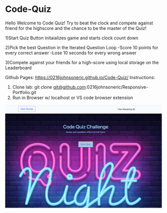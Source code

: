 # Code-Quiz

Hello Welcome to Code Quiz! Try to beat the clock and compete against friend for the highscore and the chance to be the master of the Quiz!

1)Start Quiz Button initaializes game and starts clock count down

2)Pick the best Question in the Iterated Question Loop
-Score 10 points for every correct answer
-Lose 10 seconds for every wrong answer

3)Compete against your friends for a high-score using local storage on the Leaderboard

Github Pages: https://0216johnsoneric.github.io/Code-Quiz/
Instructions:
1) Clone lab: git clone git@github.com:0216johnsoneric/Responsive-Portfolio.git
2) Run in Browser w/ localhost or VS code browser extension
<img src="./assets/images/Screen Shot 2020-09-01 at 10.06.29 PM.png">
